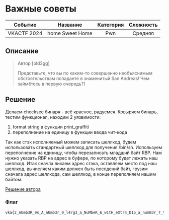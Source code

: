 # Важные советы

| Cобытие       | Название       | Категория | Сложность |
|:-------------:|:-------------: |:---------:|:---------:|
| VKAСTF 2024 | home Sweet Home | Pwn | Средняя |

## Описание

>Автор [old3gg]
>
>Представьте, что вы по каким-то совершенно необъяснимым обстоятельствам попадаете в знаменитый San Andreas! Чем займётесь в первую очередь?)
 

## Решение

Делаем checksec бинаря - всё красное, радуемся. Ковыряем бинарь, тестим функционал, находим 2 уязвимости:

1) format string в функции print_graffiti
2) переполнение на единицу в функции ввода чит-кода

Так как стэк исполняемый можем записать шеллкод, будем использовать стандартный шеллкод для получения /bin/sh.
Используем переполнение на единицу, чтобы перезаписать младший байт RBP. Нам нужно указать RBP на адрес в буфере, по которому будет лежать наш шеллкод. Итак сначла ликаем адрес стэка, оставляем место под наш шеллкод, вычисляем каким должен быть послдений байт, грузим сначала адрес шеллкода, сам шеллкод, в конце переполняем нашим байтом.

[Решение автора](../exploit/splo.py)

### Флаг
```
vka{2_nUmb3R_9s_A_nUmb3r_9_l4rg3_a_NuMbeR_6_w1tH_eXtr4_D1p_a_numB3r_7_tWo_numBerS_45s_on3_w1th_che3se_4nd_a_Larg3_Sod4}
```
